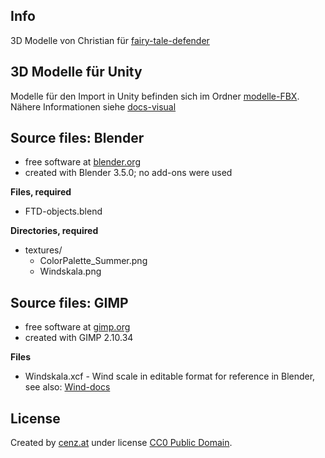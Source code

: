 ## Info
3D Modelle von Christian für [fairy-tale-defender](https://github.com/BoundfoxStudios/fairy-tale-defender)

## 3D Modelle für Unity
Modelle für den Import in Unity befinden sich im Ordner [modelle-FBX](modelle-FBX/). Nähere Informationen siehe [docs-visual](https://docs.fairytaledefender.de/docs/docs-visual/)

## Source files: Blender
* free software at [blender.org](https://www.blender.org)
* created with Blender 3.5.0; no add-ons were used

**Files, required**
* FTD-objects.blend

**Directories, required**
* textures/
  - ColorPalette_Summer.png
  - Windskala.png

## Source files: GIMP
* free software at [gimp.org](https://www.gimp.org)
* created with GIMP 2.10.34

**Files**
* Windskala.xcf - Wind scale in editable format for reference in Blender, see also: [Wind-docs](https://docs.fairytaledefender.de/docs/docs-visual/wind/)

## License
Created by [cenz.at](https://www.cenz.at) under license [CC0 Public Domain](https://creativecommons.org/publicdomain/zero/1.0/).
